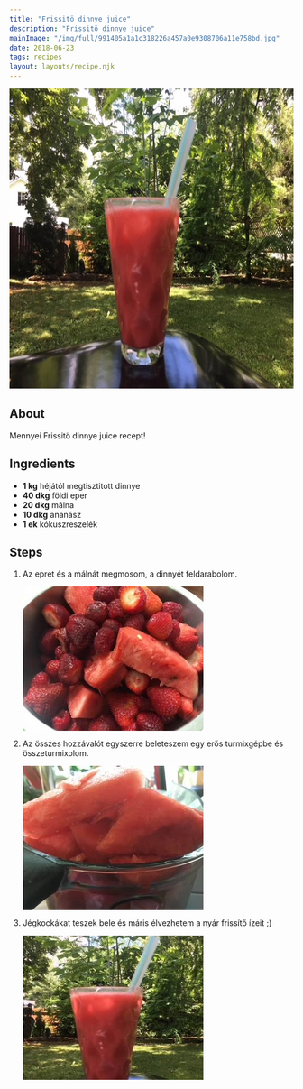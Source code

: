 ```yaml
---
title: "Frissitö dinnye juice"
description: "Frissitö dinnye juice"
mainImage: "/img/full/991405a1a1c318226a457a0e9308706a11e758bd.jpg"
date: 2018-06-23
tags: recipes
layout: layouts/recipe.njk
---
```

                        
<p align="center"><a href="https://cookpad.com/hu/receptek/5216080-frissito-dinnye-juice" rel="Recipe source page"><img width="751" height="532" src="/img/full/991405a1a1c318226a457a0e9308706a11e758bd.jpg"/></a></p>

## About
Mennyei Frissitö dinnye juice recept! 

>  

## Ingredients
* **1 kg** héjától megtisztitott dinnye
* **40 dkg** földi eper
* **20 dkg** málna
* **10 dkg** ananász
* **1 ek** kókuszreszelék

## Steps

1. Az epret és a málnát megmosom, a dinnyét feldarabolom.
 
    <p><img width="320" height="256" align="left" src="/img/full/e363a35286a500b8a92bbbd9dfea0ac68f3f2fc4.jpg"/></p><div style="clear: both"/>

2. Az összes hozzávalót egyszerre beleteszem egy erős turmixgépbe és összeturmixolom.
 
    <p><img width="320" height="256" align="left" src="/img/full/c42ff94062302087d9d0e845e7d862df2b6be333.jpg"/></p><div style="clear: both"/>

3. Jégkockákat teszek bele és máris élvezhetem a nyár frissítő ízeit ;)
 
    <p><img width="320" height="256" align="left" src="/img/full/3b657b17bba02ec6954a52dc3b1e4bdbb2fdbea8.jpg"/></p><div style="clear: both"/>

